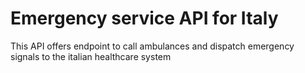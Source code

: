 # Emergency service API for Italy

This API offers endpoint to call ambulances and dispatch emergency signals to the italian healthcare system

